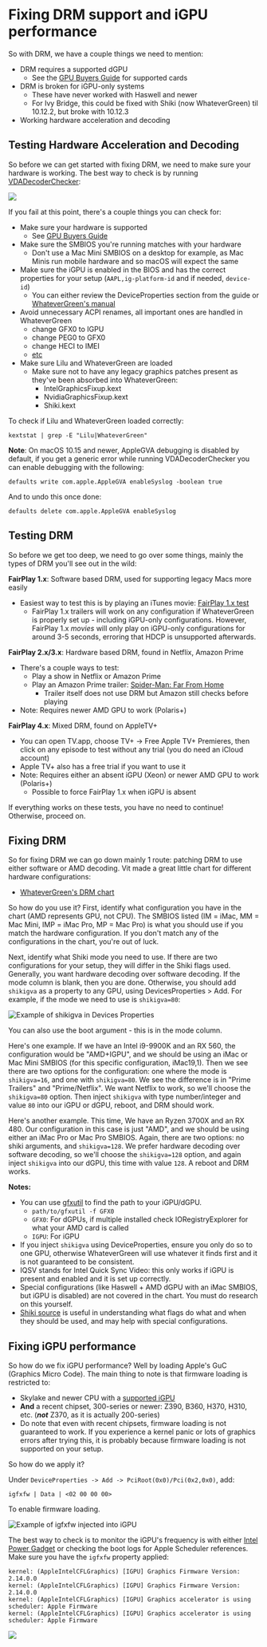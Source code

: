 # Fixing DRM support and iGPU performance

So with DRM, we have a couple things we need to mention:

* DRM requires a supported dGPU
   * See the [GPU Buyers Guide](https://gpu.dortania.ml/) for supported cards
* DRM is broken for iGPU-only systems
   * These have never worked with Haswell and newer
   * For Ivy Bridge, this could be fixed with Shiki (now WhateverGreen) til 10.12.2, but broke with 10.12.3
* Working hardware acceleration and decoding

## Testing Hardware Acceleration and Decoding

So before we can get started with fixing DRM, we need to make sure your hardware is working. The best way to check is by running [VDADecoderChecker](https://i.applelife.ru/2019/05/451893_10.12_VDADecoderChecker.zip):

![](/images/post-install/drm-md/vda.png)

If you fail at this point, there's a couple things you can check for:

* Make sure your hardware is supported
   * See [GPU Buyers Guide](https://gpu.dortania.ml/)
* Make sure the SMBIOS you're running matches with your hardware
   * Don't use a Mac Mini SMBIOS on a desktop for example, as Mac Minis run mobile hardware and so macOS will expect the same
* Make sure the iGPU is enabled in the BIOS and has the correct properties for your setup (`AAPL,ig-platform-id` and if needed, `device-id`)
   * You can either review the DeviceProperties section from the guide or [WhateverGreen's manual](https://github.com/acidanthera/WhateverGreen/blob/master/Manual/FAQ.IntelHD.en.md)
* Avoid unnecessary ACPI renames, all important ones are handled in WhateverGreen
   * change GFX0 to IGPU
   * change PEG0 to GFX0
   * change HECI to IMEI
   * [etc](https://github.com/khronokernel/Opencore-Vanilla-Desktop-Guide/blob/master/clover-conversion/Clover-config.md)
* Make sure Lilu and WhateverGreen are loaded
   * Make sure not to have any legacy graphics patches present as they've been absorbed into WhateverGreen:
      * IntelGraphicsFixup.kext
      * NvidiaGraphicsFixup.kext
      * Shiki.kext

To check if Lilu and WhateverGreen loaded correctly:

```text
kextstat | grep -E "Lilu|WhateverGreen"
```

**Note**: On macOS 10.15 and newer, AppleGVA debugging is disabled by default, if you get a generic error while running VDADecoderChecker you can enable debugging with the following:

```text
defaults write com.apple.AppleGVA enableSyslog -boolean true
```

And to undo this once done:

```text
defaults delete com.apple.AppleGVA enableSyslog
```

## Testing DRM

So before we get too deep, we need to go over some things, mainly the types of DRM you'll see out in the wild:

**FairPlay 1.x**: Software based DRM, used for supporting legacy Macs more easily

* Easiest way to test this is by playing an iTunes movie: [FairPlay 1.x test](https://drive.google.com/file/d/12pQ5FFpdHdGOVV6jvbqEq2wmkpMKxsOF/view)
  * FairPlay 1.x trailers will work on any configuration if WhateverGreen is properly set up - including iGPU-only configurations. However, FairPlay 1.x *movies* will only play on iGPU-only configurations for around 3-5 seconds, erroring that HDCP is unsupported afterwards.

**FairPlay 2.x/3.x**: Hardware based DRM, found in Netflix, Amazon Prime

* There's a couple ways to test:
   * Play a show in Netflix or Amazon Prime
   * Play an Amazon Prime trailer: [Spider-Man: Far From Home](https://www.amazon.com/Spider-Man-Far-Home-Tom-Holland/dp/B07TP6D1DP)
      * Trailer itself does not use DRM but Amazon still checks before playing
* Note: Requires newer AMD GPU to work (Polaris+)

**FairPlay 4.x**: Mixed DRM, found on AppleTV+

* You can open TV.app, choose TV+ -> Free Apple TV+ Premieres, then click on any episode to test without any trial (you do need an iCloud account)
* Apple TV+ also has a free trial if you want to use it
* Note: Requires either an absent iGPU (Xeon) or newer AMD GPU to work (Polaris+)
   * Possible to force FairPlay 1.x when iGPU is absent

If everything works on these tests, you have no need to continue! Otherwise, proceed on.

## Fixing DRM

So for fixing DRM we can go down mainly 1 route: patching DRM to use either software or AMD decoding. Vit made a great little chart for different hardware configurations:

* [WhateverGreen's DRM chart](https://github.com/acidanthera/WhateverGreen/blob/master/Manual/FAQ.Chart.md)

So how do you use it? First, identify what configuration you have in the chart (AMD represents GPU, not CPU). The SMBIOS listed (IM = iMac, MM = Mac Mini, IMP = iMac Pro, MP = Mac Pro) is what you should use if you match the hardware configuration. If you don't match any of the configurations in the chart, you're out of luck.

Next, identify what Shiki mode you need to use. If there are two configurations for your setup, they will differ in the Shiki flags used. Generally, you want hardware decoding over software decoding. If the mode column is blank, then you are done. Otherwise, you should add `shikigva` as a property to any GPU, using DevicesProperties > Add. For example, if the mode we need to use is `shikigva=80`:

![Example of shikigva in Devices Properties](/images/post-install/drm-md/dgpu-path.png)

You can also use the boot argument - this is in the mode column.

Here's one example. If we have an Intel i9-9900K and an RX 560, the configuration would be "AMD+IGPU", and we should be using an iMac or Mac Mini SMBIOS (for this specific configuration, iMac19,1). Then we see there are two options for the configuration: one where the mode is `shikigva=16`, and one with `shikigva=80`. We see the difference is in "Prime Trailers" and "Prime/Netflix". We want Netflix to work, so we'll choose the `shikigva=80` option. Then inject `shikigva` with type number/integer and value `80` into our iGPU or dGPU, reboot, and DRM should work.

Here's another example. This time, We have an Ryzen 3700X and an RX 480. Our configuration in this case is just "AMD", and we should be using either an iMac Pro or Mac Pro SMBIOS. Again, there are two options: no shiki arguments, and `shikigva=128`. We prefer hardware decoding over software decoding, so we'll choose the `shikigva=128` option, and again inject `shikigva` into our dGPU, this time with value `128`. A reboot and DRM works.

**Notes:**

  * You can use [gfxutil](https://github.com/acidanthera/gfxutil/releases) to find the path to your iGPU/dGPU.
     * `path/to/gfxutil -f GFX0`
	 * `GFX0`: For dGPUs, if multiple installed check IORegistryExplorer for what your AMD card is called
	 * `IGPU`: For iGPU
  * If you inject `shikigva` using DeviceProperties, ensure you only do so to one GPU, otherwise WhateverGreen will use whatever it finds first and it is not guaranteed to be consistent. 
  * IQSV stands for Intel Quick Sync Video: this only works if iGPU is present and enabled and it is set up correctly.
  * Special configurations (like Haswell + AMD dGPU with an iMac SMBIOS, but iGPU is disabled) are not covered in the chart. You must do research on this yourself.
  * [Shiki source](https://github.com/acidanthera/WhateverGreen/blob/master/WhateverGreen/kern_shiki.hpp) is useful in understanding what flags do what and when they should be used, and may help with special configurations.

## Fixing iGPU performance

So how do we fix iGPU performance? Well by loading Apple's GuC (Graphics Micro Code). The main thing to note is that firmware loading is restricted to:
  * Skylake and newer CPU with a [supported iGPU](https://gpu.dortania.ml/modern-gpus/intel-gpu)
  * **And** a recent chipset, 300-series or newer: Z390, B360, H370, H310, etc. (***not*** Z370, as it is actually 200-series)
  * Do note that even with recent chipsets, firmware loading is not guaranteed to work. If you experience a kernel panic or lots of graphics errors after trying this, it is probably because firmware loading is not supported on your setup.

So how do we apply it?

Under `DeviceProperties -> Add -> PciRoot(0x0)/Pci(0x2,0x0)`, add:
```text
igfxfw | Data | <02 00 00 00>
```
To enable firmware loading.

![Example of igfxfw injected into iGPU](/images/post-install/drm-md/igpu-path.png)

The best way to check is to monitor the iGPU's frequency is with either [Intel Power Gadget](https://software.intel.com/en-us/articles/intel-power-gadget) or checking the boot logs for Apple Scheduler references. Make sure you have the `igfxfw` property applied:

```text
kernel: (AppleIntelCFLGraphics) [IGPU] Graphics Firmware Version: 2.14.0.0
kernel: (AppleIntelCFLGraphics) [IGPU] Graphics Firmware Version: 2.14.0.0
kernel: (AppleIntelCFLGraphics) [IGPU] Graphics accelerator is using scheduler: Apple Firmware
kernel: (AppleIntelCFLGraphics) [IGPU] Graphics accelerator is using scheduler: Apple Firmware
```

![](/images/post-install/drm-md/igpu-frequency.png)

